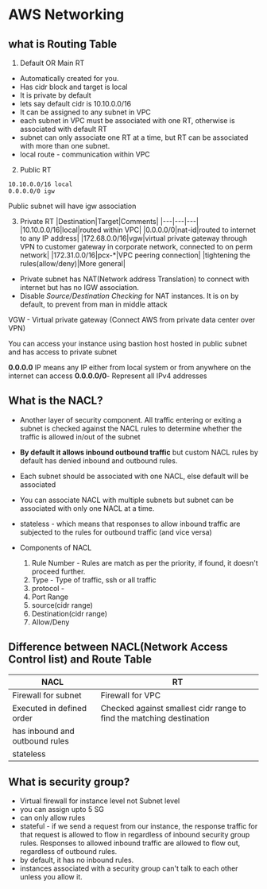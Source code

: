 # AWS Networking

## what is Routing Table

1. Default OR Main RT
  - Automatically created for you.
  - Has cidr block and target is local
  - It is private by default
  - lets say default cidr is 10.10.0.0/16
  - It can be assigned to any subnet in VPC
  - each subnet in VPC must be associated with one RT, otherwise is associated with default RT
  - subnet can only associate one RT at a time, but RT can be associated with more than one subnet.
  - local route - communication within VPC

2. Public RT
  ```
  10.10.0.0/16 local
  0.0.0.0/0 igw
  ```
Public subnet will have igw association

3. Private RT
|Destination|Target|Comments|
|---|---|---|
|10.10.0.0/16|local|routed within VPC|
|0.0.0.0/0|nat-id|routed to internet to any IP address|
|172.68.0.0/16|vgw|virtual private gateway through VPN to customer gateway in corporate network, connected to on perm network|
|172.31.0.0/16|pcx-*|VPC peering connection|
|tightening the rules(allow/deny)|More general|

  - Private subnet has NAT(Network address Translation) to connect with internet but has no IGW association.
  - Disable *Source/Destination Checking* for NAT instances. It is on by default, to prevent from man in middle attack

VGW - Virtual private gateway (Connect AWS from private data center over VPN)



You can access your instance using bastion host hosted in public subnet and has access to private subnet

**0.0.0.0** IP means any IP either from local system or from anywhere on the internet can access
**0.0.0.0/0**- Represent all IPv4 addresses

## What is the NACL?
- Another layer of security component.  All traffic entering or exiting a subnet is checked against the NACL rules to determine whether the traffic is allowed in/out of the subnet
- **By default it allows inbound outbound traffic** but custom NACL rules by default has denied inbound and outbound rules.
- Each subnet should be associated with one NACL, else default will be associated
- You can associate NACL with multiple subnets but subnet can be associated with only one NACL at a time.
- stateless - which means that responses to allow inbound traffic are subjected to the rules for outbound traffic (and vice versa)

- Components of NACL
  1. Rule Number - Rules are match as per the priority, if found, it doesn't proceed further.
  2. Type - Type of traffic, ssh or all traffic
  3. protocol -
  4. Port Range
  5. source(cidr range)
  6. Destination(cidr range)
  7. Allow/Deny


## Difference between NACL(Network Access Control list) and Route Table
|NACL|RT|
|---|---|
|Firewall for subnet|Firewall for VPC|
|Executed in defined order|Checked against smallest cidr range to find the matching destination|
|has inbound and outbound rules||
|stateless||

## What is security group?
  - Virtual firewall for instance level not Subnet level
  - you can assign upto 5 SG
  - can only allow rules
  - stateful - if we send a request from our instance, the response traffic for that request is allowed to flow in regardless of inbound security group rules. Responses to allowed inbound traffic are allowed to flow out, regardless of outbound rules.
  - by default, it has no inbound rules.
  - instances associated with a security group can't talk to each other unless you allow it.

